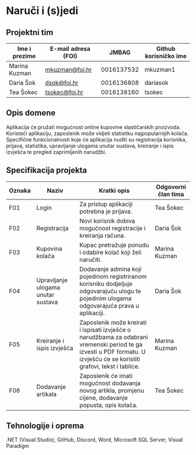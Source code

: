 # Naruči i (s)jedi

## Projektni tim

Ime i prezime | E-mail adresa (FOI) | JMBAG | Github korisničko ime
------------  | ------------------- | ----- | ---------------------
Marina Kuzman | mkuzman@foi.hr | 0016137532 | mkuzman1
Daria Šok | dsok@foi.hr | 0016136808 | dariasok
Tea Šokec | tsokec@foi.hr | 0016138160 | tsokec

## Opis domene
Aplikacija će pružati mogućnost online kupovine slastičarskih proizvoda. Koristeći aplikaciju, zaposlenik može vidjeti statistiku najpopularnijih kolača. Specifične funkcionalnosti koje će aplikacija nuditi su registracija korisnika, prijava, statistika, upravljanje ulogama unutar sustava, kreiranje i ispis izvješća te pregled zaprimljenih narudžbi.

## Specifikacija projekta

Oznaka | Naziv | Kratki opis | Odgovorni član tima
------ | ----- | ----------- | -------------------
F01 | Login | Za pristup aplikaciji potrebna je prijava. | Tea Šokec
F02 | Registracija | Novi korisnik dobiva mogućnost registracije i kreiranja računa. | Daria Šok
F03 | Kupovina kolača | Kupac pretražuje ponudu i odabire kolač koji želi naručiti. | Marina Kuzman
F04 | Upravljanje ulogama unutar sustava | Dodavanje admina koji pojedinom registriranom korisniku dodjeljuje odgovarajuću ulogu te pojedinim ulogama odgovarajuća prava u aplikaciji. | Daria Šok
F05 | Kreiranje i ispis izvješća | Zaposlenik može kreirati i ispisati izvješće o narudžbama za odabrani vremenski period te ga izvesti u PDF formatu. U izvješću će se koristiti grafovi, tekst i tablice. | Marina Kuzman
F06 | Dodavanje artikala | Zaposlenik će imati mogućnost dodavanja novog artikla, promjenu cijene, dodavanje popusta, opis kolača. | Tea Šokec

## Tehnologije i oprema
.NET (Visual Studio), GitHub, Discord, Word, Microsoft SQL Server, Visual Paradigm
